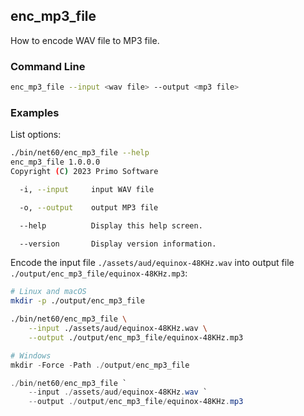## enc_mp3_file

How to encode WAV file to MP3 file.

### Command Line

```sh
enc_mp3_file --input <wav file> --output <mp3 file>
```

###	Examples

List options:

```sh
./bin/net60/enc_mp3_file --help
enc_mp3_file 1.0.0.0
Copyright (C) 2023 Primo Software

  -i, --input     input WAV file

  -o, --output    output MP3 file

  --help          Display this help screen.

  --version       Display version information.
```

Encode the input file `./assets/aud/equinox-48KHz.wav` into output file `./output/enc_mp3_file/equinox-48KHz.mp3`:

```sh
# Linux and macOS 
mkdir -p ./output/enc_mp3_file

./bin/net60/enc_mp3_file \
    --input ./assets/aud/equinox-48KHz.wav \
    --output ./output/enc_mp3_file/equinox-48KHz.mp3
```

```powershell
# Windows
mkdir -Force -Path ./output/enc_mp3_file

./bin/net60/enc_mp3_file `
    --input ./assets/aud/equinox-48KHz.wav `
    --output ./output/enc_mp3_file/equinox-48KHz.mp3
```